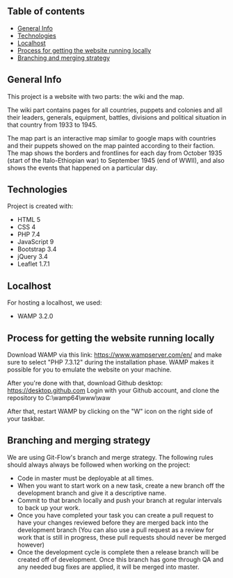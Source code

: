 ## Table of contents
* [General Info](#general-info)
* [Technologies](#technologies)
* [Localhost](#localhost)
* [Process for getting the website running locally](#process-for-getting-the-website-running-locally)
* [Branching and merging strategy](#branching-and-merging-strategy)

## General Info
This project is a website with two parts: the wiki and the map.

The wiki part contains pages for all countries, puppets and colonies and all their leaders, generals, equipment, battles, divisions and political situation in that country from 1933 to 1945.

The map part is an interactive map similar to google maps with countries and their puppets showed on the map painted according to their faction. The map shows the borders and frontlines for each day from October 1935 (start of the Italo-Ethiopian war) to September 1945 (end of WWII), and also shows the events that happened on a particular day.

## Technologies
Project is created with:
* HTML 5
* CSS 4
* PHP 7.4
* JavaScript 9
* Bootstrap 3.4
* jQuery 3.4
* Leaflet 1.7.1

## Localhost
For hosting a localhost, we used:
* WAMP 3.2.0

## Process for getting the website running locally
Download WAMP via this link: https://www.wampserver.com/en/ and make sure to select "PHP 7.3.12" during the installation phase.
WAMP makes it possible for you to emulate the website on your machine.

After you're done with that, download Github desktop: https://desktop.github.com
Login with your Github account, and clone the repository to C:\wamp64\www\waw

After that, restart WAMP by clicking on the "W" icon on the right side of your taskbar.

## Branching and merging strategy
We are using Git-Flow's branch and merge strategy. The following rules should always always be followed when working on the project:

* Code in master must be deployable at all times.
* When you want to start work on a new task, create a new branch off the development branch and give it a descriptive name.
* Commit to that branch locally and push your branch at regular intervals to back up your work.
* Once you have completed your task you can create a pull request to have your changes reviewed before they are merged back into the development branch (You can also use a pull request as a review for work that is still in progress, these pull requests should never be merged however)
* Once the development cycle is complete then a release branch will be created off of development. Once this branch has gone through QA and any needed bug fixes are applied, it will be merged into master.
